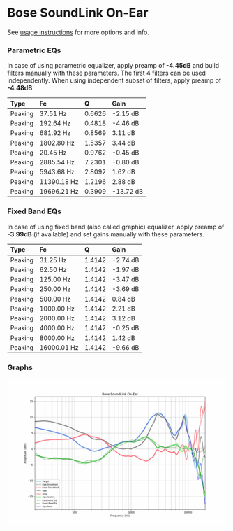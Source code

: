 # Bose SoundLink On-Ear
See [usage instructions](https://github.com/jaakkopasanen/AutoEq#usage) for more options and info.

### Parametric EQs
In case of using parametric equalizer, apply preamp of **-4.45dB** and build filters manually
with these parameters. The first 4 filters can be used independently.
When using independent subset of filters, apply preamp of **-4.48dB**.

| Type    | Fc          |      Q | Gain      |
|:--------|:------------|:-------|:----------|
| Peaking | 37.51 Hz    | 0.6626 | -2.15 dB  |
| Peaking | 192.64 Hz   | 0.4818 | -4.46 dB  |
| Peaking | 681.92 Hz   | 0.8569 | 3.11 dB   |
| Peaking | 1802.80 Hz  | 1.5357 | 3.44 dB   |
| Peaking | 20.45 Hz    | 0.9762 | -0.45 dB  |
| Peaking | 2885.54 Hz  | 7.2301 | -0.80 dB  |
| Peaking | 5943.68 Hz  | 2.8092 | 1.62 dB   |
| Peaking | 11390.18 Hz | 1.2196 | 2.88 dB   |
| Peaking | 19696.21 Hz | 0.3909 | -13.72 dB |

### Fixed Band EQs
In case of using fixed band (also called graphic) equalizer, apply preamp of **-3.99dB**
(if available) and set gains manually with these parameters.

| Type    | Fc          |      Q | Gain     |
|:--------|:------------|:-------|:---------|
| Peaking | 31.25 Hz    | 1.4142 | -2.74 dB |
| Peaking | 62.50 Hz    | 1.4142 | -1.97 dB |
| Peaking | 125.00 Hz   | 1.4142 | -3.47 dB |
| Peaking | 250.00 Hz   | 1.4142 | -3.69 dB |
| Peaking | 500.00 Hz   | 1.4142 | 0.84 dB  |
| Peaking | 1000.00 Hz  | 1.4142 | 2.21 dB  |
| Peaking | 2000.00 Hz  | 1.4142 | 3.12 dB  |
| Peaking | 4000.00 Hz  | 1.4142 | -0.25 dB |
| Peaking | 8000.00 Hz  | 1.4142 | 1.42 dB  |
| Peaking | 16000.01 Hz | 1.4142 | -9.66 dB |

### Graphs
![](./Bose%20SoundLink%20On-Ear.png)